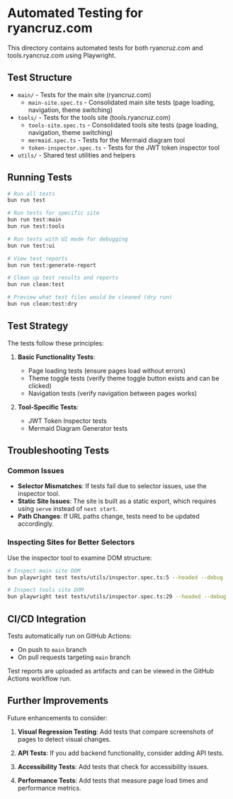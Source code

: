# Automated Testing for ryancruz.com

This directory contains automated tests for both ryancruz.com and tools.ryancruz.com using Playwright.

## Test Structure

- `main/` - Tests for the main site (ryancruz.com)
  - `main-site.spec.ts` - Consolidated main site tests (page loading, navigation, theme switching)
- `tools/` - Tests for the tools site (tools.ryancruz.com)
  - `tools-site.spec.ts` - Consolidated tools site tests (page loading, navigation, theme switching)
  - `mermaid.spec.ts` - Tests for the Mermaid diagram tool
  - `token-inspector.spec.ts` - Tests for the JWT token inspector tool
- `utils/` - Shared test utilities and helpers

## Running Tests

```bash
# Run all tests
bun run test

# Run tests for specific site
bun run test:main
bun run test:tools

# Run tests with UI mode for debugging
bun run test:ui

# View test reports
bun run test:generate-report

# Clean up test results and reports
bun run clean:test

# Preview what test files would be cleaned (dry run)
bun run clean:test:dry
```

## Test Strategy

The tests follow these principles:

1. **Basic Functionality Tests**:
   - Page loading tests (ensure pages load without errors)
   - Theme toggle tests (verify theme toggle button exists and can be clicked)
   - Navigation tests (verify navigation between pages works)

2. **Tool-Specific Tests**:
   - JWT Token Inspector tests
   - Mermaid Diagram Generator tests

## Troubleshooting Tests

### Common Issues

- **Selector Mismatches**: If tests fail due to selector issues, use the inspector tool.
- **Static Site Issues**: The site is built as a static export, which requires using `serve` instead of `next start`.
- **Path Changes**: If URL paths change, tests need to be updated accordingly.

### Inspecting Sites for Better Selectors

Use the inspector tool to examine DOM structure:

```bash
# Inspect main site DOM
bun playwright test tests/utils/inspector.spec.ts:5 --headed --debug

# Inspect tools site DOM
bun playwright test tests/utils/inspector.spec.ts:29 --headed --debug
```

## CI/CD Integration

Tests automatically run on GitHub Actions:
- On push to `main` branch
- On pull requests targeting `main` branch

Test reports are uploaded as artifacts and can be viewed in the GitHub Actions workflow run.

## Further Improvements

Future enhancements to consider:

1. **Visual Regression Testing**: Add tests that compare screenshots of pages to detect visual changes.

2. **API Tests**: If you add backend functionality, consider adding API tests.

3. **Accessibility Tests**: Add tests that check for accessibility issues.

4. **Performance Tests**: Add tests that measure page load times and performance metrics.